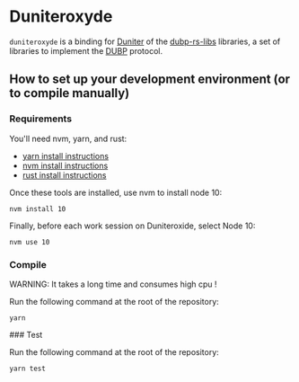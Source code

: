 # Duniteroxyde

`duniteroxyde` is a binding for [Duniter] of the [dubp-rs-libs] libraries, a set of libraries to implement the [DUBP] protocol.

[Duniter]: https://duniter.org/en/
[dubp-rs-libs]: https://git.duniter.org/libs/dubp-rs-libs
[DUBP]: https://git.duniter.org/documents/rfcs/-/blob/master/rfc/0010_Duniter_Blockchain_Protocol_V12.md

## How to set up your development environment (or to compile manually)

### Requirements

You'll need nvm, yarn, and rust:

- [yarn install instructions](https://classic.yarnpkg.com/en/docs/install)
- [nvm install instructions](https://github.com/nvm-sh/nvm#installing-and-updating)
- [rust install instructions](https://www.rust-lang.org/learn/get-started)

Once these tools are installed, use nvm to install node 10:

    nvm install 10

Finally, before each work session on Duniteroxide, select Node 10:

    nvm use 10

### Compile

WARNING: It takes a long time and consumes high cpu !

Run the following command at the root of the repository:

    yarn

### Test

Run the following command at the root of the repository:

    yarn test
